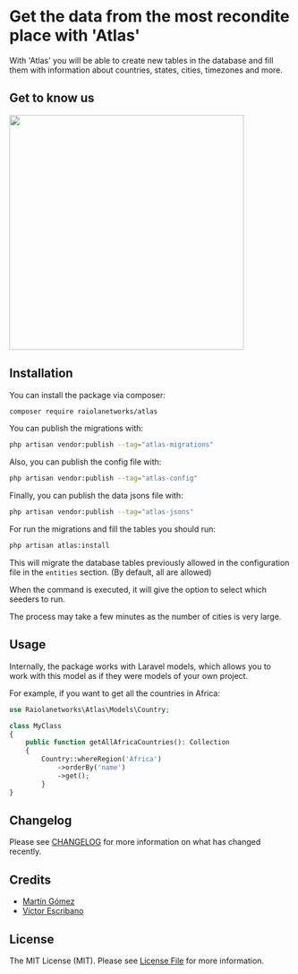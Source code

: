 # Get the data from the most recondite place with 'Atlas'

<!-- [![Latest Version ont](https://img.shields.io/packagist/v/raiolanetworks/atlas.svg?style=flat-square)](https://packagist.org/packages/raiolanetworks/atlas)

[![GitHub Tests Action Status](https://img.shields.io/github/actions/workflow/status/raiolanetworks/atlas/run-tests.yml?branch=main&label=tests&style=flat-square)](https://github.com/raiolanetworks/atlas/actions?query=workflow%3Arun-tests+branch%3Amain)

[![GitHub Code Style Action Status](https://img.shields.io/github/actions/workflow/status/raiolanetworks/atlas/fix-php-code-style-issues.yml?branch=main&label=code%20style&style=flat-square)](https://github.com/raiolanetworks/atlas/actions?query=workflow%3A"Fix+PHP+code+style+issues"+branch%3Amain)

[![Total Downloads](https://img.shields.io/packagist/dt/raiolanetworks/atlas.svg?style=flat-square)](https://packagist.org/packages/raiolanetworks/atlas) -->

With 'Atlas' you will be able to create new tables in the database and fill them with information about countries, states, cities, timezones and more.


## Get to know us

[<img src="https://cdn-assets.raiolanetworks.com/dist/images/logos/logo-blue.svg" width="419px" />](https://raiolanetworks.com)


## Installation

You can install the package via composer:
```bash
composer require raiolanetworks/atlas
```

You can publish the migrations with:

```bash
php artisan vendor:publish --tag="atlas-migrations"
```

Also, you can publish the config file with:

```bash
php artisan vendor:publish --tag="atlas-config"
```

Finally, you can publish the data jsons file with:
```bash
php artisan vendor:publish --tag="atlas-jsons"
```

For run the migrations and fill the tables you should run:
```bash
php artisan atlas:install
```

This will migrate the database tables previously allowed in the configuration file in the `entities` section. (By default, all are allowed)

When the command is executed, it will give the option to select which seeders to run.

The process may take a few minutes as the number of cities is very large.


## Usage

Internally, the package works with Laravel models, which allows you to work with this model as if they were models of your own project.

For example, if you want to get all the countries in Africa:

```php
use Raiolanetworks\Atlas\Models\Country;

class MyClass
{
	public function getAllAfricaCountries(): Collection
	{
		Country::whereRegion('Africa')
			->orderBy('name')
			->get();
		}
}

```


## Changelog

Please see [CHANGELOG](./CHANGELOG.md) for more information on what has changed recently.


## Credits

- [Martín Gómez](https://github.com/soymgomez)
- [Víctor Escribano](https://github.com/victore13)


## License

The MIT License (MIT). Please see [License File](LICENSE.md) for more information.
